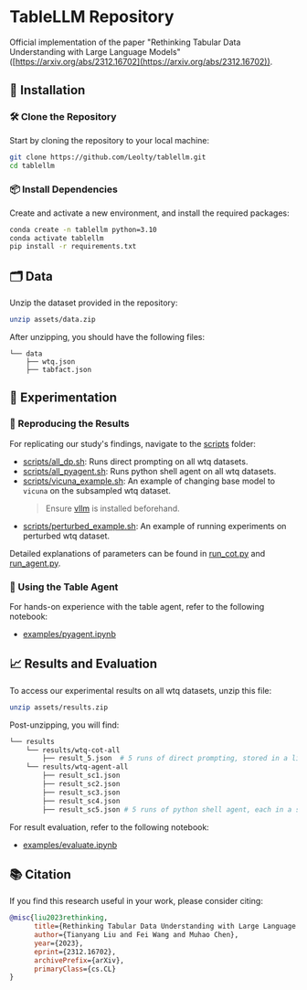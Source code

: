 # TableLLM Repository

Official implementation of the paper "Rethinking Tabular Data Understanding with Large Language Models" ([https://arxiv.org/abs/2312.16702](https://arxiv.org/abs/2312.16702)).

## 🚀 Installation

### 🛠 Clone the Repository

Start by cloning the repository to your local machine:

```bash
git clone https://github.com/Leolty/tablellm.git
cd tablellm
```

### 📦 Install Dependencies

Create and activate a new environment, and install the required packages:

```bash
conda create -n tablellm python=3.10
conda activate tablellm
pip install -r requirements.txt
```

## 🗂 Data

Unzip the dataset provided in the repository:

```bash
unzip assets/data.zip
```

After unzipping, you should have the following files:

```
└── data
    ├── wtq.json
    ├── tabfact.json
```

## 🔬 Experimentation

### 🔄 Reproducing the Results

For replicating our study's findings, navigate to the [scripts](scripts) folder:

- [scripts/all_dp.sh](scripts/all_dp.sh): Runs direct prompting on all wtq datasets.
- [scripts/all_pyagent.sh](scripts/all_pyagent.sh): Runs python shell agent on all wtq datasets.
- [scripts/vicuna_example.sh](scripts/vicuna_example.sh): An example of changing base model to `vicuna` on the subsampled wtq dataset.
  > Ensure [vllm](https://github.com/vllm-project/vllm) is installed beforehand.
- [scripts/perturbed_example.sh](scripts/perturbed_example.sh): An example of running experiments on perturbed wtq dataset.

Detailed explanations of parameters can be found in [run_cot.py](run_cot.py) and [run_agent.py](run_agent.py).

### 🤖 Using the Table Agent

For hands-on experience with the table agent, refer to the following notebook:

- [examples/pyagent.ipynb](examples/pyagent.ipynb)

## 📈 Results and Evaluation

To access our experimental results on all wtq datasets, unzip this file:

```bash
unzip assets/results.zip
```

Post-unzipping, you will find:

```bash
└── results
    └── results/wtq-cot-all
        ├── result_5.json  # 5 runs of direct prompting, stored in a list
    └── results/wtq-agent-all
        ├── result_sc1.json
        ├── result_sc2.json
        ├── result_sc3.json
        ├── result_sc4.json
        ├── result_sc5.json # 5 runs of python shell agent, each in a separate file
```

For result evaluation, refer to the following notebook:

- [examples/evaluate.ipynb](examples/evaluate.ipynb)

## 📚 Citation

If you find this research useful in your work, please consider citing:

```bibtex
@misc{liu2023rethinking,
      title={Rethinking Tabular Data Understanding with Large Language Models}, 
      author={Tianyang Liu and Fei Wang and Muhao Chen},
      year={2023},
      eprint={2312.16702},
      archivePrefix={arXiv},
      primaryClass={cs.CL}
}
```